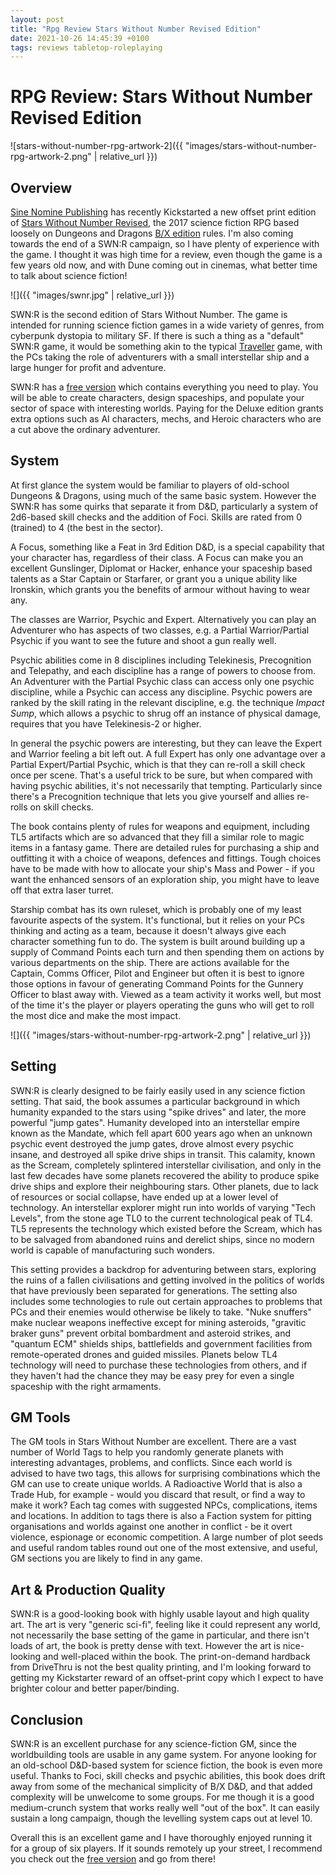 ```yaml
---
layout: post
title: "Rpg Review Stars Without Number Revised Edition"
date: 2021-10-26 14:45:39 +0100
tags: reviews tabletop-roleplaying
---
```


# RPG Review: Stars Without Number Revised Edition

![stars-without-number-rpg-artwork-2]({{ "images/stars-without-number-rpg-artwork-2.png" | relative_url }})

Overview
--------

[Sine Nomine Publishing](http://www.sinenomine-pub.com/) has recently Kickstarted a new offset print edition of [Stars Without Number Revised](https://www.drivethrurpg.com/product/226996/Stars-Without-Number-Revised-Edition), the 2017 science fiction RPG based loosely on Dungeons and Dragons [B/X edition](https://en.wikipedia.org/wiki/Dungeons_%26_Dragons_Basic_Set) rules. I'm also coming towards the end of a SWN:R campaign, so I have plenty of experience with the game. I thought it was high time for a review, even though the game is a few years old now, and with Dune coming out in cinemas, what better time to talk about science fiction!

![]({{ "images/swnr.jpg" | relative_url }})

SWN:R is the second edition of Stars Without Number. The game is intended for running science fiction games in a wide variety of genres, from cyberpunk dystopia to military SF. If there is such a thing as a "default" SWN:R game, it would be something akin to the typical [Traveller](https://en.wikipedia.org/wiki/Traveller_(role-playing_game)) game, with the PCs taking the role of adventurers with a small interstellar ship and a large hunger for profit and adventure.

SWN:R has a [free version](https://www.drivethrurpg.com/product/230009/Stars-Without-Number-Revised-Edition-Free-Version) which contains everything you need to play. You will be able to create characters, design spaceships, and populate your sector of space with interesting worlds. Paying for the Deluxe edition grants extra options such as AI characters, mechs, and Heroic characters who are a cut above the ordinary adventurer.

System
------

At first glance the system would be familiar to players of old-school Dungeons & Dragons, using much of the same basic system. However the SWN:R has some quirks that separate it from D&D, particularly a system of 2d6-based skill checks and the addition of Foci. Skills are rated from 0 (trained) to 4 (the best in the sector).

A Focus, something like a Feat in 3rd Edition D&D, is a special capability that your character has, regardless of their class. A Focus can make you an excellent Gunslinger, Diplomat or Hacker, enhance your spaceship based talents as a Star Captain or Starfarer, or grant you a unique ability like Ironskin, which grants you the benefits of armour without having to wear any.

The classes are Warrior, Psychic and Expert. Alternatively you can play an Adventurer who has aspects of two classes, e.g. a Partial Warrior/Partial Psychic if you want to see the future and shoot a gun really well.

Psychic abilities come in 8 disciplines including Telekinesis, Precognition and Telepathy, and each discipline has a range of powers to choose from. An Adventurer with the Partial Psychic class can access only one psychic discipline, while a Psychic can access any discipline. Psychic powers are ranked by the skill rating in the relevant discipline, e.g. the technique _Impact Sump_, which allows a psychic to shrug off an instance of physical damage, requires that you have Telekinesis-2 or higher.

In general the psychic powers are interesting, but they can leave the Expert and Warrior feeling a bit left out. A full Expert has only one advantage over a Partial Expert/Partial Psychic, which is that they can re-roll a skill check once per scene. That's a useful trick to be sure, but when compared with having psychic abilities, it's not necessarily that tempting. Particularly since there's a Precognition technique that lets you give yourself and allies re-rolls on skill checks.

The book contains plenty of rules for weapons and equipment, including TL5 artifacts which are so advanced that they fill a similar role to magic items in a fantasy game. There are detailed rules for purchasing a ship and outfitting it with a choice of weapons, defences and fittings. Tough choices have to be made with how to allocate your ship's Mass and Power - if you want the enhanced sensors of an exploration ship, you might have to leave off that extra laser turret.

Starship combat has its own ruleset, which is probably one of my least favourite aspects of the system. It's functional, but it relies on your PCs thinking and acting as a team, because it doesn't always give each character something fun to do. The system is built around building up a supply of Command Points each turn and then spending them on actions by various departments on the ship. There are actions available for the Captain, Comms Officer, Pilot and Engineer but often it is best to ignore those options in favour of generating Command Points for the Gunnery Officer to blast away with. Viewed as a team activity it works well, but most of the time it's the player or players operating the guns who will get to roll the most dice and make the most impact.

![]({{ "images/stars-without-number-rpg-artwork-2.png" | relative_url }})

Setting
-------

SWN:R is clearly designed to be fairly easily used in any science fiction setting. That said, the book assumes a particular background in which humanity expanded to the stars using "spike drives" and later, the more powerful "jump gates". Humanity developed into an interstellar empire known as the Mandate, which fell apart 600 years ago when an unknown psychic event destroyed the jump gates, drove almost every psychic insane, and destroyed all spike drive ships in transit. This calamity, known as the Scream, completely splintered interstellar civilisation, and only in the last few decades have some planets recovered the ability to produce spike drive ships and explore their neighbouring stars. Other planets, due to lack of resources or social collapse, have ended up at a lower level of technology. An interstellar explorer might run into worlds of varying "Tech Levels", from the stone age TL0 to the current technological peak of TL4. TL5 represents the technology which existed before the Scream, which has to be salvaged from abandoned ruins and derelict ships, since no modern world is capable of manufacturing such wonders.

This setting provides a backdrop for adventuring between stars, exploring the ruins of a fallen civilisations and getting involved in the politics of worlds that have previously been separated for generations. The setting also includes some technologies to rule out certain approaches to problems that PCs and their enemies would otherwise be likely to take. "Nuke snuffers" make nuclear weapons ineffective except for mining asteroids, "gravitic braker guns" prevent orbital bombardment and asteroid strikes, and "quantum ECM" shields ships, battlefields and government facilities from remote-operated drones and guided missiles. Planets below TL4 technology will need to purchase these technologies from others, and if they haven't had the chance they may be easy prey for even a single spaceship with the right armaments.

GM Tools
--------

The GM tools in Stars Without Number are excellent. There are a vast number of World Tags to help you randomly generate planets with interesting advantages, problems, and conflicts. Since each world is advised to have two tags, this allows for surprising combinations which the GM can use to create unique worlds. A Radioactive World that is also a Trade Hub, for example - would you discard that result, or find a way to make it work? Each tag comes with suggested NPCs, complications, items and locations. In addition to tags there is also a Faction system for pitting organisations and worlds against one another in conflict - be it overt violence, espionage or economic competition. A large number of plot seeds and useful random tables round out one of the most extensive, and useful, GM sections you are likely to find in any game.

Art & Production Quality
------------------------

SWN:R is a good-looking book with highly usable layout and high quality art. The art is very "generic sci-fi", feeling like it could represent any world, not necessarily the base setting of the game in particular, and there isn't loads of art, the book is pretty dense with text. However the art is nice-looking and well-placed within the book. The print-on-demand hardback from DriveThru is not the best quality printing, and I'm looking forward to getting my Kickstarter reward of an offset-print copy which I expect to have brighter colour and better paper/binding.

Conclusion
----------

SWN:R is an excellent purchase for any science-fiction GM, since the worldbuilding tools are usable in any game system. For anyone looking for an old-school D&D-based system for science fiction, the book is even more useful. Thanks to Foci, skill checks and psychic abilities, this book does drift away from some of the mechanical simplicity of B/X D&D, and that added complexity will be unwelcome to some groups. For me though it is a good medium-crunch system that works really well "out of the box". It can easily sustain a long campaign, though the levelling system caps out at level 10.

Overall this is an excellent game and I have thoroughly enjoyed running it for a group of six players. If it sounds remotely up your street, I recommend you check out the [free version](https://www.drivethrurpg.com/product/230009/Stars-Without-Number-Revised-Edition-Free-Version) and go from there!
